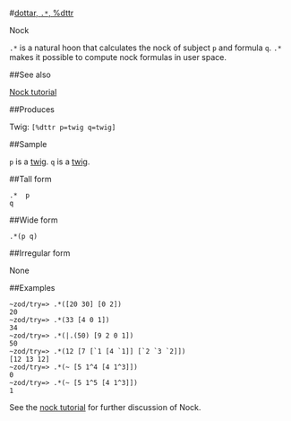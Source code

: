 #[dottar, `.*`, %dttr](#dttr)

Nock

`.*` is a natural hoon that calculates the nock of subject `p` and formula `q`. `.*` makes it possible to compute nock formulas in user space. 

##See also

[Nock tutorial]()

##Produces

Twig: `[%dttr p=twig q=twig]`

##Sample

`p` is a [twig]().
`q` is a [twig]().

##Tall form

    .*  p
    q

##Wide form

    .*(p q)

##Irregular form

None

##Examples

    ~zod/try=> .*([20 30] [0 2])
    20
    ~zod/try=> .*(33 [4 0 1])
    34
    ~zod/try=> .*(|.(50) [9 2 0 1])
    50
    ~zod/try=> .*(12 [7 [`1 [4 `1]] [`2 `3 `2]])
    [12 13 12]
    ~zod/try=> .*(~ [5 1^4 [4 1^3]])
    0
    ~zod/try=> .*(~ [5 1^5 [4 1^3]])
    1

See the [nock tutorial]() for further discussion of Nock.